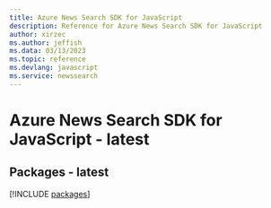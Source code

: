 ```yaml
---
title: Azure News Search SDK for JavaScript
description: Reference for Azure News Search SDK for JavaScript
author: xirzec
ms.author: jeffish
ms.data: 03/13/2023
ms.topic: reference
ms.devlang: javascript
ms.service: newssearch
---
```

# Azure News Search SDK for JavaScript - latest
## Packages - latest
[!INCLUDE [packages](news-search-index.md)]